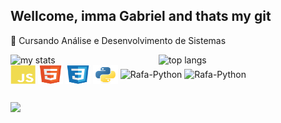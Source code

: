 ## Wellcome, imma Gabriel and thats my git
🧪 Cursando Análise e Desenvolvimento de Sistemas

<img alt="my stats" align="left" width="47%" src="https://github-readme-stats.vercel.app/api?username=ogabrielgsn&show_icons=true&theme=merko"/>
<img alt="top langs" align="left" width="47%" src="https://github-readme-stats.vercel.app/api/top-langs/?username=ogabrielgsn&show_icons=true&theme=merko&layout=compact"/>

<div style="display: inline_block"><br>
  <img align="center" alt="Rafa-Js" height="30" width="40" src="https://raw.githubusercontent.com/devicons/devicon/master/icons/javascript/javascript-plain.svg">
  <img align="center" alt="Rafa-HTML" height="30" width="40" src="https://raw.githubusercontent.com/devicons/devicon/master/icons/html5/html5-original.svg">
  <img align="center" alt="Rafa-CSS" height="30" width="40" src="https://raw.githubusercontent.com/devicons/devicon/master/icons/css3/css3-original.svg">
  <img align="center" alt="Rafa-Python" height="30" width="40" src="https://raw.githubusercontent.com/devicons/devicon/master/icons/python/python-original.svg">
  <img align="center" alt="Rafa-Python" height="30" width="40" src="https://cdn.jsdelivr.net/gh/devicons/devicon@latest/icons/php/php-original.svg">
  <img align="center" alt="Rafa-Python" height="30" width="40" src="https://cdn.jsdelivr.net/gh/devicons/devicon@latest/icons/azuresqldatabase/azuresqldatabase-original.svg" />    
</div>

##

<div> 
  <a href="https://www.linkedin.com/in/gabriel-nascimento-b2787b1a9/" target="_blank"><img src="https://img.shields.io/badge/-LinkedIn-%230077B5?style=for-the-badge&logo=linkedin&logoColor=white" target="_blank"></a> 
</div>

